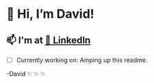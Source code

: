 # 👋 Hi, I’m David!

## 📫 I'm at [🎯 LinkedIn](https://linkedin.com/in/drchaney/)

- [ ] Currently working on: Amping up this readme.



-David
✨
✨
✨


